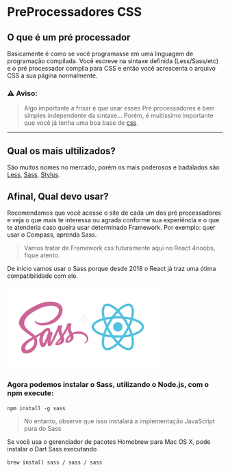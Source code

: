 # PreProcessadores CSS

## O que é um pré processador

Basicamente é como se você programasse em uma linguagem de programação compilada. Você escreve na sintaxe definida (Less/Sass/etc) e o pré processador compila para CSS e então você acrescenta o arquivo CSS a sua página normalmente.

### ⚠ Aviso:
> Algo importante a frisar é que usar esses Pré processadores é bem simples independente da sintaxe... Porém, é muitíssimo importante que você já tenha uma boa base de [css](https://www.w3schools.com/css/).
---
## Qual os mais ultilizados?
São muitos nomes no mercado, porém os mais poderosos e badalados são  [Less](https://lesscss.org/), [Sass](https://sass-lang.com/), [Stylus](https://learnboost.github.io/stylus/). 

## Afinal, Qual devo usar?

Recomendamos que você acesse o site de cada um dos pré processadores e veja o que mais te interessa ou agrada conforme sua experiência e o que te atenderia caso queira usar determinado Framework. Por exemplo: quer usar o Compass, aprenda Sass.
> Vamos tratar de Framework css futuramente aqui no React 4noobs, fique atento.

De início vamos usar o Sass porque desde 2018 o React já traz uma ótima compatibilidade com ele. 

<img align="center" src="/assets/estilizacao/SassReact.png" width="70%"> 

### Agora podemos instalar o Sass, utilizando o Node.js, com o npm execute:
```
npm install -g sass
```
>No entanto, observe que isso instalará a implementação JavaScript pura do Sass

Se você usa o gerenciador de pacotes Homebrew para Mac OS X, pode instalar o Dart Sass executando
```
brew install sass / sass / sass
```
